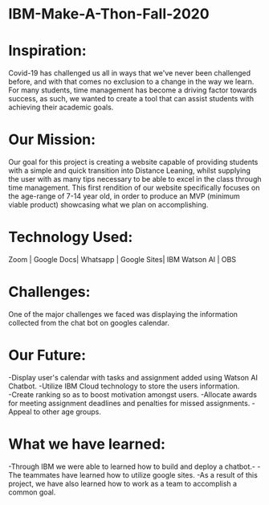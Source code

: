 # IBM-Make-A-Thon-Fall-2020
# Inspiration:
Covid-19 has challenged us all in ways that we've never been challenged before, and with that comes no exclusion to a change in the way we learn. For many students, time management has become a driving factor towards success, as such, we wanted to create a tool that can assist students with achieving their academic goals. 

# Our Mission:
 Our goal for this project is creating a website capable of providing students with a simple and quick transition into Distance Leaning, whilst supplying the user with as many tips necessary to be able to excel in the class through time management. This first rendition of our website specifically focuses on the age-range of 7-14 year old, in order to produce an MVP (minimum viable product) showcasing what we plan on accomplishing.

# Technology Used:
Zoom | Google Docs| Whatsapp | Google Sites| IBM Watson AI | OBS 

# Challenges:
One of the major challenges we faced was displaying the information collected from the chat bot on googles calendar.

# Our Future:
-Display user's calendar with tasks and assignment added using Watson AI Chatbot.
-Utilize IBM Cloud technology to store the users information.  
-Create ranking so as to boost motivation amongst users.
-Allocate awards for meeting assignment deadlines and penalties for missed assignments.
-Appeal to other age groups.

# What we have learned:
-Through IBM we were able to learned how to build and deploy a chatbot.-
-The teammates have learned how to utilize google sites.
-As a result of this project, we have also learned how to work as a team to accomplish a common goal.

